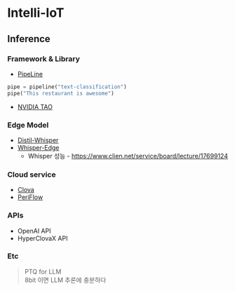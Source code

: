 # Intelli-IoT

## Inference
### Framework & Library
* <a href=https://huggingface.co/docs/transformers/main_classes/pipelines#transformers.AutomaticSpeechRecognitionPipeline>PipeLine</a>
```python
pipe = pipeline("text-classification")
pipe("This restaurant is awesome")
```
* <a href=https://developer.nvidia.com/ko-kr/blog/access-the-latest-in-vision-ai-model-development-workflows-with-nvidia-tao-toolkit-5-0-2>NVIDIA TAO</a>

### Edge Model
* <a href=https://github.com/huggingface/distil-whisper>Distil-Whisper</a>
* <a href=https://github.com/maxbbraun/whisper-edge>Whisper-Edge</a>
  * Whisper 성능 - https://www.clien.net/service/board/lecture/17699124

### Cloud service
* <a href=https://www.ncloud.com/product/aiService/clovaStudio>Clova</a>
* <a href=https://periflow.ai/periflowcloud/#pricing>PeriFlow</a>

### APIs
* OpenAI API
* HyperClovaX API


### Etc
> PTQ for LLM   
> 8bit 이면 LLM 추론에 충분하다
